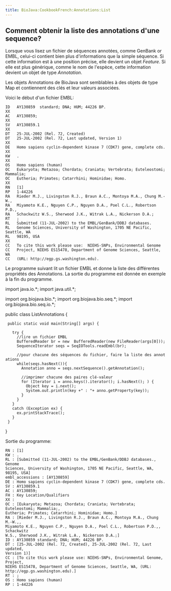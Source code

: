 ```yaml
---
title: BioJava:CookbookFrench:Annotations:List
---
```


Comment obtenir la liste des annotations d'une sequence?
--------------------------------------------------------

Lorsque vous lisez un fichier de séquences annotées, comme GenBank or
EMBL, celui-ci contient bien plus d'informations que la simple séquence.
Si cette information est à une position précise, elle devient un objet
*Feature*. Si elle est plus générique, comme le nom de l'espèce, cette
information devient un objet de type *Annotation*.

Les objets Annotations de BioJava sont semblables à des objets de type
Map et contiennent des clés et leur valeurs associées.

Voici le début d'un fichier EMBL:

    ID   AY130859  standard; DNA; HUM; 44226 BP.
    XX
    AC   AY130859;
    XX
    SV   AY130859.1
    XX
    DT   25-JUL-2002 (Rel. 72, Created)
    DT   25-JUL-2002 (Rel. 72, Last updated, Version 1)
    XX
    DE   Homo sapiens cyclin-dependent kinase 7 (CDK7) gene, complete cds.
    XX
    KW   .
    XX
    OS   Homo sapiens (human)
    OC   Eukaryota; Metazoa; Chordata; Craniata; Vertebrata; Euteleostomi; Mammalia;
    OC   Eutheria; Primates; Catarrhini; Hominidae; Homo.
    XX
    RN   [1]
    RP   1-44226
    RA   Rieder M.J., Livingston R.J., Braun A.C., Montoya M.A., Chung M.-W.,
    RA   Miyamoto K.E., Nguyen C.P., Nguyen D.A., Poel C.L., Robertson P.D.,
    RA   Schackwitz W.S., Sherwood J.K., Witrak L.A., Nickerson D.A.;
    RT   ;
    RL   Submitted (11-JUL-2002) to the EMBL/GenBank/DDBJ databases.
    RL   Genome Sciences, University of Washington, 1705 NE Pacific, Seattle, WA
    RL   98195, USA
    XX
    CC   To cite this work please use:  NIEHS-SNPs, Environmental Genome
    CC   Project, NIEHS ES15478, Department of Genome Sciences, Seattle, 
    WA
    CC   (URL: http://egp.gs.washington.edu).

Le programme suivant lit un fichier EMBL et donne la liste des
différentes propriétés des Annotations. La sortie du programme est
donnée en exemple à la fin du programme.

<java> import java.io.\*; import java.util.\*;

import org.biojava.bio.\*; import org.biojava.bio.seq.\*; import
org.biojava.bio.seq.io.\*;

public class ListAnnotations {

` public static void main(String[] args) {`

`   try {`  
`     //lire un fichier EMBL `  
`     BufferedReader br = new  BufferedReader(new FileReader(args[0]));`  
`     SequenceIterator seqs = SeqIOTools.readEmbl(br);`

`     //pour chacune des séquences du fichier, faire la liste des annotations`  
`     while(seqs.hasNext()){`  
`       Annotation anno = seqs.nextSequence().getAnnotation();`

`       //imprimer chacune des paires clé-valeur `  
`       for (Iterator i = anno.keys().iterator(); i.hasNext(); ) {`  
`         Object key = i.next();`  
`         System.out.println(key +" : "+ anno.getProperty(key));`  
`       }`  
`     }`  
`   }`  
`   catch (Exception ex) {`  
`     ex.printStackTrace();`  
`   }`  
` }`

} </java>

Sortie du programme:

    RN : [1]
    KW : . 
    RL : [Submitted (11-JUL-2002) to the EMBL/GenBank/DDBJ databases., Genome 
    Sciences, University of Washington, 1705 NE Pacific, Seattle, WA, 98195, USA]
    embl_accessions : [AY130859]
    DE : Homo sapiens cyclin-dependent kinase 7 (CDK7) gene, complete cds.
    SV : AY130859.1
    AC : AY130859;
    FH : Key Location/Qualifiers
    XX :
    OC : [Eukaryota; Metazoa; Chordata; Craniata; Vertebrata; Euteleostomi; Mammalia;, 
    Eutheria; Primates; Catarrhini; Hominidae; Homo.]
    RA : [Rieder M.J., Livingston R.J., Braun A.C., Montoya M.A., Chung M.-W.,, 
    Miyamoto K.E., Nguyen C.P., Nguyen D.A., Poel C.L., Robertson P.D.,, Schackwitz 
    W.S., Sherwood J.K., Witrak L.A., Nickerson D.A.;]
    ID : AY130859 standard; DNA; HUM; 44226 BP.
    DT : [25-JUL-2002 (Rel. 72, Created), 25-JUL-2002 (Rel. 72, Last updated, 
    Version 1)] 
    CC : [To cite this work please use: NIEHS-SNPs, Environmental Genome, Project, 
    NIEHS ES15478, Department of Genome Sciences, Seattle, WA, (URL: http://egp.gs.washington.edu).]
    RT : ;
    OS : Homo sapiens (human)
    RP : 1-44226
